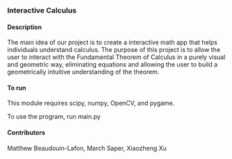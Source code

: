 ### Interactive Calculus

#### Description
The main idea of our project is to create a interactive math app that helps individuals understand calculus. The purpose of this project is to allow the user to interact with the Fundamental Theorem of Calculus in a purely visual and geometric way, eliminating equations and allowing the user to build a geometrically intuitive understanding of the theorem. 

#### To run
This module requires scipy, numpy, OpenCV, and pygame.

To use the program, run main.py

#### Contributors
Matthew Beaudouin-Lafon, March Saper, Xiaozheng Xu
